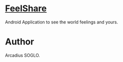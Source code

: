 # [FeelShare](https://sogloarcadius.github.io/feelshare)

Android Application to see the world feelings and yours.

# Author

Arcadius SOGLO.

